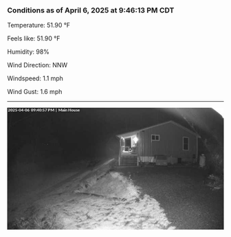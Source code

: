 ### Conditions as of April 6, 2025 at 9:46:13 PM CDT 

Temperature: 51.90 &deg;F

Feels like: 51.90 &deg;F

Humidity: 98%

Wind Direction: NNW

Windspeed: 1.1 mph

Wind Gust: 1.6 mph

---

<img src="./images/latest.jpeg"/>

